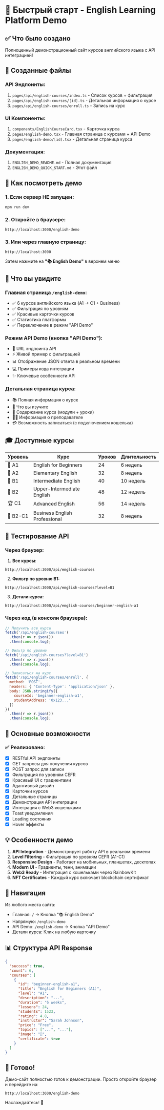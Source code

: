 # 🚀 Быстрый старт - English Learning Platform Demo

## ✅ Что было создано

Полноценный демонстрационный сайт курсов английского языка с API интеграцией!

## 📁 Созданные файлы

### API Эндпоинты:
1. `pages/api/english-courses/index.ts` - Список курсов + фильтрация
2. `pages/api/english-courses/[id].ts` - Детальная информация о курсе
3. `pages/api/english-courses/enroll.ts` - Запись на курс

### UI Компоненты:
1. `components/EnglishCourseCard.tsx` - Карточка курса
2. `pages/english-demo.tsx` - Главная страница с курсами + API Demo
3. `pages/english-demo/[id].tsx` - Детальная страница курса

### Документация:
1. `ENGLISH_DEMO_README.md` - Полная документация
2. `ENGLISH_DEMO_QUICK_START.md` - Этот файл

## 🎯 Как посмотреть демо

### 1. Если сервер НЕ запущен:
```bash
npm run dev
```

### 2. Откройте в браузере:
```
http://localhost:3000/english-demo
```

### 3. Или через главную страницу:
```
http://localhost:3000
```
Затем нажмите на **"📚 English Demo"** в верхнем меню

## 🎨 Что вы увидите

### Главная страница `/english-demo`:
- ✅ 6 курсов английского языка (A1 → C1 + Business)
- ✅ Фильтрация по уровням
- ✅ Красивые карточки курсов
- ✅ Статистика платформы
- ✅ Переключение в режим "API Demo"

### Режим API Demo (кнопка "API Demo"):
- 🔗 URL эндпоинта API
- ⚡ Живой пример с фильтрацией
- 📊 Отображение JSON ответа в реальном времени
- 💻 Примеры кода интеграции
- ✨ Ключевые особенности API

### Детальная страница курса:
- 📚 Полная информация о курсе
- 🎯 Что вы изучите
- 📖 Содержание курса (модули + уроки)
- 👨‍🏫 Информация о преподавателе
- 💳 Возможность записаться (с подключением кошелька)

## 🎓 Доступные курсы

| Уровень | Курс | Уроков | Длительность |
|---------|------|--------|--------------|
| 🌱 A1 | English for Beginners | 24 | 6 недель |
| 🌿 A2 | Elementary English | 32 | 8 недель |
| 🌳 B1 | Intermediate English | 40 | 10 недель |
| 🌲 B2 | Upper-Intermediate English | 48 | 12 недель |
| 🏆 C1 | Advanced English | 56 | 14 недель |
| 💼 B2-C1 | Business English Professional | 32 | 8 недель |

## 🧪 Тестирование API

### Через браузер:

1. **Все курсы:**
```
http://localhost:3000/api/english-courses
```

2. **Фильтр по уровню B1:**
```
http://localhost:3000/api/english-courses?level=B1
```

3. **Детали курса:**
```
http://localhost:3000/api/english-courses/beginner-english-a1
```

### Через код (в консоли браузера):

```javascript
// Получить все курсы
fetch('/api/english-courses')
  .then(r => r.json())
  .then(console.log);

// Фильтр по уровню
fetch('/api/english-courses?level=B1')
  .then(r => r.json())
  .then(console.log);

// Записаться на курс
fetch('/api/english-courses/enroll', {
  method: 'POST',
  headers: { 'Content-Type': 'application/json' },
  body: JSON.stringify({
    courseId: 'beginner-english-a1',
    studentAddress: '0x123...'
  })
})
  .then(r => r.json())
  .then(console.log);
```

## 🎯 Основные возможности

### ✅ Реализовано:

- [x] RESTful API эндпоинты
- [x] GET запросы для получения курсов
- [x] POST запрос для записи
- [x] Фильтрация по уровням CEFR
- [x] Красивый UI с градиентами
- [x] Адаптивный дизайн
- [x] Карточки курсов
- [x] Детальные страницы
- [x] Демонстрация API интеграции
- [x] Интеграция с Web3 кошельками
- [x] Toast уведомления
- [x] Loading состояния
- [x] Hover эффекты

## 💡 Особенности демо

1. **API Integration** - Демонстрирует работу API в реальном времени
2. **Level Filtering** - Фильтрация по уровням CEFR (A1-C1)
3. **Responsive Design** - Работает на мобильных, планшетах, десктопах
4. **Modern UI** - Градиенты, тени, анимации
5. **Web3 Ready** - Интеграция с кошельками через RainbowKit
6. **NFT Certificates** - Каждый курс включает blockchain сертификат

## 🔗 Навигация

Из любого места сайта:
- Главная: `/` → Кнопка "📚 English Demo"
- Напрямую: `/english-demo`
- API Demo: `/english-demo` → Кнопка "API Demo"
- Детали курса: Клик на любую карточку

## 📊 Структура API Response

```json
{
  "success": true,
  "count": 6,
  "courses": [
    {
      "id": "beginner-english-a1",
      "title": "English for Beginners (A1)",
      "level": "A1",
      "description": "...",
      "duration": "6 weeks",
      "lessons": 24,
      "students": 1523,
      "rating": 4.8,
      "instructor": "Sarah Johnson",
      "price": "Free",
      "topics": ["...", "..."],
      "image": "🌱",
      "certificate": true
    }
  ]
}
```

## 🎉 Готово!

Демо-сайт полностью готов к демонстрации. Просто откройте браузер и перейдите на:

```
http://localhost:3000/english-demo
```

Наслаждайтесь! 🚀

